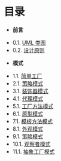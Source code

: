 目录
===

* **前言**
 - 0.1. [UML 类图](Chapter00/0.1-uml.md)
 - 0.2. [设计原则](Chapter00/0.2-principle.md)

* **模式**
 - 1.1. [简单工厂](Chapter01/simplefactory.md)
 - 2.1. [策略模式](Chapter02/strategy.md)
 - 3.1. [装饰器模式](Chapter03/decorator.md)
 - 4.1. [代理模式](Chapter04/proxy.md)
 - 5.1. [工厂方法模式](Chapter05/factorymethod.md)
 - 6.1. [原型模式](Chapter06/prototype.md)
 - 7.1. [模板方法模式](Chapter07/templatemethod.md)
 - 8.1. [外观模式](Chapter08/facade.md)
 - 9.1. [策略模式](Chapter09/builder.md)
 - 10.1. [观察者模式](Chapter10/observer.md)
 - 11.1. [抽象工厂模式](Chapter11/abstractfactory.md)
